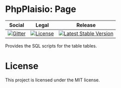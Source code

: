 # PhpPlaisio: Page

<table>
<thead>
<tr>
<th>Social</th>
<th>Legal</th>
<th>Release</th>
</tr>
</thead>
<tbody>
<tr>
<td>
<a href="https://gitter.im/PhpPlaisio/PhpPlaisio"><img src="https://badges.gitter.im/PhpPlaisio/PhpPlaisio.svg" alt="Gitter"/></a>
</td>
<td>
<a href="https://packagist.org/packages/plaisio/db-page"><img src="https://poser.pugx.org/plaisio/db-page/license" alt="License"/></a>
</td>
<td>
<a href="https://packagist.org/packages/plaisio/db-page"><img src="https://poser.pugx.org/plaisio/db-page/v/stable" alt="Latest Stable Version"/></a>
</td>
</tr>
</tbody>
</table>

Provides the SQL scripts for the table tables.

#  License

This project is licensed under the MIT license.
